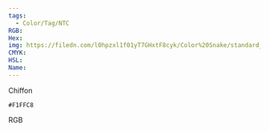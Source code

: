 ```yaml
---
tags:
  - Color/Tag/NTC
RGB:
Hex:
img: https://filedn.com/l0hpzxl1f01yT7GHxtF8cyk/Color%20Snake/standard_csv_to_svg/%23/F1FFC8.svg
CMYK:
HSL:
Name:
---
```

Chiffon
```palette
#F1FFC8
```
RGB
